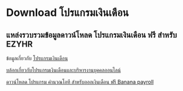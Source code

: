 # Download โปรแกรมเงินเดือน
## แหล่งรวบรวมข้อมูลดาวน์โหลด โปรแกรมเงินเดือน ฟรี สำหรับ EZYHR 

ข้อมูลเกี่ยวกับ [โปรแกรมเงินเดือน](https://www.ezy-hr.com)

[บล้อกเกี่ยวกับโปรแกรมเงินเดือนและบริหารงานบุคคลออนไลน์](https://www.ezy-hr.com/blog)

[ดาวน์โหลด โปรแกรม คำนวณโอที สำหรับออกเงินเดือน ฟรี Banana payroll](https://software.thaiware.com/13779-Banana-Payroll-Download.html)

